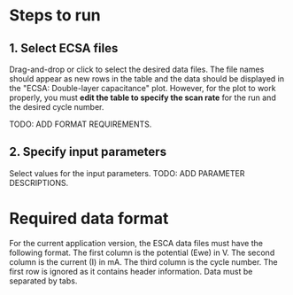 # Steps to run
## 1. Select ECSA files
Drag-and-drop or click to select the desired data files.
The file names should appear as new rows in the table and the data should be displayed in the "ECSA: Double-layer capacitance" plot.
However, for the plot to work properly, you must **edit the table to specify the scan rate** for the run and the desired cycle number.

TODO: ADD FORMAT REQUIREMENTS.

## 2. Specify input parameters
Select values for the input parameters.
TODO: ADD PARAMETER DESCRIPTIONS.


# Required data format
For the current application version, the ESCA data files must have the following format.
The first column is the potential (Ewe) in V.
The second column is the current (I) in mA.
The third column is the cycle number.
The first row is ignored as it contains header information.
Data must be separated by tabs.